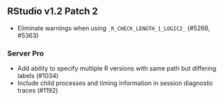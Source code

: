 
## RStudio v1.2 Patch 2

* Eliminate warnings when using `_R_CHECK_LENGTH_1_LOGIC2_` (#5268, #5363)

### Server Pro

* Add ability to specify multiple R versions with same path but differing labels (#1034)
* Include child processes and timing information in session diagnostic traces (#1192) 

